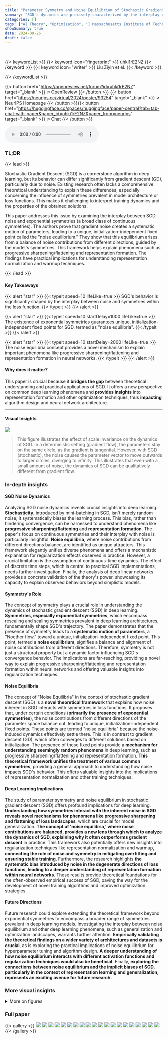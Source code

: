 ```yaml
---
title: "Parameter Symmetry and Noise Equilibrium of Stochastic Gradient Descent"
summary: "SGD's dynamics are precisely characterized by the interplay of noise and symmetry in loss functions, leading to unique, initialization-independent fixed points."
categories: []
tags: ["AI Theory", "Optimization", "🏢 Massachusetts Institute of Technology",]
showSummary: true
date: 2024-09-26
draft: false
---
```


<br>

{{< keywordList >}}
{{< keyword icon="fingerprint" >}} uhki1rE2NZ {{< /keyword >}}
{{< keyword icon="writer" >}} Liu Ziyin et el. {{< /keyword >}}
 
{{< /keywordList >}}

{{< button href="https://openreview.net/forum?id=uhki1rE2NZ" target="_blank" >}}
↗ OpenReview
{{< /button >}}
{{< button href="https://neurips.cc/virtual/2024/poster/93254" target="_blank" >}}
↗ NeurIPS Homepage
{{< /button >}}{{< button href="https://huggingface.co/spaces/huggingface/paper-central?tab=tab-chat-with-paper&paper_id=uhki1rE2NZ&paper_from=neurips" target="_blank" >}}
↗ Chat
{{< /button >}}



<audio controls>
    <source src="https://ai-paper-reviewer.com/uhki1rE2NZ/podcast.wav" type="audio/wav">
    Your browser does not support the audio element.
</audio>


### TL;DR


{{< lead >}}

Stochastic Gradient Descent (SGD) is a cornerstone algorithm in deep learning, but its behavior can differ significantly from gradient descent (GD), particularly due to noise.  Existing research often lacks a comprehensive theoretical understanding to explain these differences, especially concerning the influence of symmetries prevalent in model architecture or loss functions. This makes it challenging to interpret training dynamics and the properties of the obtained solutions.

This paper addresses this issue by examining the interplay between SGD noise and exponential symmetries (a broad class of continuous symmetries). The authors prove that gradient noise creates a systematic motion of parameters, leading to a unique, initialization-independent fixed point called the "noise equilibrium." They show that this equilibrium arises from a balance of noise contributions from different directions, guided by the model's symmetries. This framework helps explain phenomena such as progressive sharpening/flattening and representation formation. The findings have practical implications for understanding representation normalization and warmup techniques.

{{< /lead >}}


#### Key Takeaways

{{< alert "star" >}}
{{< typeit speed=10 lifeLike=true >}} SGD's behavior is significantly shaped by the interplay between noise and symmetries within the loss function. {{< /typeit >}}
{{< /alert >}}

{{< alert "star" >}}
{{< typeit speed=10 startDelay=1000 lifeLike=true >}} The existence of exponential symmetries guarantees unique, initialization-independent fixed points for SGD, termed as "noise equilibria". {{< /typeit >}}
{{< /alert >}}

{{< alert "star" >}}
{{< typeit speed=10 startDelay=2000 lifeLike=true >}} The noise equilibria concept provides a novel mechanism to explain important phenomena like progressive sharpening/flattening and representation formation in neural networks. {{< /typeit >}}
{{< /alert >}}

#### Why does it matter?
This paper is crucial because it **bridges the gap** between theoretical understanding and practical applications of SGD.  It offers a new perspective on common deep learning phenomena and **provides insights** into representation formation and other optimization techniques, thus **impacting** algorithm design and neural network architecture.

------
#### Visual Insights



![](https://ai-paper-reviewer.com/uhki1rE2NZ/figures_1_1.jpg)

> This figure illustrates the effect of scale invariance on the dynamics of SGD.  In a deterministic setting (gradient flow), the parameters stay on the same circle, as the gradient is tangential. However, with SGD (stochastic), the noise causes the parameter vector to move outwards to larger circles, diverging to infinity. This illustrates that even with a small amount of noise, the dynamics of SGD can be qualitatively different from gradient flow.







### In-depth insights


#### SGD Noise Dynamics
Analyzing SGD noise dynamics reveals crucial insights into deep learning.  **Stochasticity**, introduced by mini-batching in SGD, isn't merely random noise; it systematically biases the learning process. This bias, rather than hindering convergence, can be harnessed to understand phenomena like **progressive sharpening/flattening** and **representation formation**. The paper's focus on continuous symmetries and their interplay with noise is particularly insightful.  **Noise equilibria**, where noise contributions from different directions balance, are identified as unique attractors.  This framework elegantly unifies diverse phenomena and offers a mechanistic explanation for regularization effects observed in practice.  However, a crucial limitation is the assumption of continuous-time dynamics.  The effect of discrete time steps, which is central to practical SGD implementations, needs further investigation.  Finally, the analysis of deep linear networks provides a concrete validation of the theory's power, showcasing its capacity to explain observed behaviors beyond simplistic models.

#### Symmetry's Role
The concept of symmetry plays a crucial role in understanding the dynamics of stochastic gradient descent (SGD) in deep learning.  **Symmetries, especially exponential symmetries**, which encompass rescaling and scaling symmetries prevalent in deep learning architectures, fundamentally shape SGD's trajectory.  The paper demonstrates that the presence of symmetry leads to a **systematic motion of parameters**, a "Noether flow," toward a unique, initialization-independent fixed point.  This point, termed a **noise equilibrium**, signifies a balance and alignment of noise contributions from different directions.  Therefore, symmetry is not just a structural property but a dynamic factor influencing SGD's convergence behavior. The implications are far-reaching, providing a novel way to explain progressive sharpening/flattening and representation formation within neural networks and offering valuable insights into regularization techniques.

#### Noise Equilibria
The concept of "Noise Equilibria" in the context of stochastic gradient descent (SGD) is a **novel theoretical framework** that explains how noise inherent in SGD interacts with symmetries in loss functions.  It proposes that, under certain conditions (**primarily the presence of exponential symmetries**), the noise contributions from different directions of the parameter space balance out, leading to unique, initialization-independent fixed points. These points are termed "noise equilibria" because the noise-induced dynamics effectively settle there. This is in contrast to gradient descent (GD), which often converges to different solutions based on initialization. The presence of these fixed points provide a **mechanism for understanding seemingly random phenomena** in deep learning, such as progressive sharpening/flattening and representation formation. **This theoretical framework unifies the treatment of various common symmetries**, providing a general approach to understanding how noise impacts SGD's behavior. This offers valuable insights into the implications of representation normalization and other training techniques.

#### Deep Learning Implications
The study of parameter symmetry and noise equilibrium in stochastic gradient descent (SGD) offers profound implications for deep learning.  **Understanding how symmetries interact with the inherent noise in SGD reveals novel mechanisms for phenomena like progressive sharpening and flattening of loss landscapes**, which are crucial for model generalization.  **The concept of 'noise equilibria,' where noise contributions are balanced, provides a new lens through which to analyze the dynamics of SGD, explaining why it often outperforms gradient descent** in practice.  This framework also potentially offers new insights into regularization techniques like representation normalization and warmup, **connecting the role of noise and symmetry in mitigating overfitting and ensuring stable training**.  Furthermore, the research highlights **the systematic bias introduced by noise in the degenerate directions of loss functions, leading to a deeper understanding of representation formation within neural networks**.  These results provide theoretical foundations for the often-observed empirical success of SGD, paving the way for the development of novel training algorithms and improved optimization strategies.

#### Future Directions
Future research could explore extending the theoretical framework beyond exponential symmetries to encompass a broader range of symmetries prevalent in deep learning models.  Investigating the interplay between noise equilibrium and other deep learning phenomena, such as generalization and optimization landscapes, warrants further attention.  **Empirically validating the theoretical findings on a wider variety of architectures and datasets is crucial**, as is exploring the practical implications of noise equilibrium for hyperparameter tuning and algorithm design.  **A deeper understanding of how noise equilibrium interacts with different activation functions and regularization techniques would also be beneficial.** Finally,  **exploring the connections between noise equilibrium and the implicit biases of SGD, particularly in the context of representation learning and generalization, represents an exciting avenue for future research.**


### More visual insights

<details>
<summary>More on figures
</summary>


![](https://ai-paper-reviewer.com/uhki1rE2NZ/figures_5_1.jpg)

> This figure compares the performance of gradient descent (GD) and stochastic gradient descent (SGD) in matrix factorization. The left panel shows a learning trajectory, illustrating that SGD converges exponentially fast. The middle panel tracks 10 individual elements of the matrix difference (UTUU - WWW), demonstrating that they converge to zero under SGD, fluctuating minimally around zero.  The right panel highlights that the final solutions obtained by SGD, despite agreeing with the theoretical predictions, significantly differ from GD solutions (by an order of magnitude), irrespective of the initial parameters.


![](https://ai-paper-reviewer.com/uhki1rE2NZ/figures_6_1.jpg)

> This figure compares the results of training a two-layer linear network with SGD and GD, with and without weight decay, for different data covariances. The left panel shows that SGD leads to norm-balanced solutions only when the data covariance is isotropic (φx = 1), while GD always converges to norm-balanced solutions. The right panel shows that SGD's solutions exhibit progressive sharpening or flattening depending on the data distribution, unlike GD. The difference is explained by the noise equilibrium of SGD.


![](https://ai-paper-reviewer.com/uhki1rE2NZ/figures_7_1.jpg)

> This figure shows the dynamics of the stability condition S (trace of Hessian) during the training process of a rank-1 matrix factorization problem. It compares the performance of SGD with Kaiming initialization (with and without warmup), SGD with Xavier initialization, and GD with Kaiming initialization. The results demonstrate that with a proper learning rate scheduling (warmup), SGD with Kaiming init. improves the stability condition, while other methods do not improve or even worsen the stability during training. The unique equilibrium under SGD is also illustrated.


![](https://ai-paper-reviewer.com/uhki1rE2NZ/figures_8_1.jpg)

> This figure compares the evolution of parameter norms in two different neural networks (Net A and Net B) trained using SGD and GD.  Both networks exhibit scaling symmetry, meaning their loss remains unchanged when all parameters are scaled by a constant factor.  The figure demonstrates that, under SGD, the total norm of parameters and individual layer norms monotonically increase, even when layer-wise symmetry is absent.  In contrast, GD training maintains a constant parameter norm in Net B, which possesses both global and layer-wise scaling symmetries.


![](https://ai-paper-reviewer.com/uhki1rE2NZ/figures_9_1.jpg)

> This figure compares the learned latent representations of a two-layer tanh network trained using SGD and GD.  The left panels show that the latent representations learned with SGD are similar across layers, consistent with the paper's theory.  The right panels demonstrate that GD produces dissimilar representations across layers.  The plots visualize the matrices WΣW (covariance of pre-activations in the first layer) and UΣU. This highlights a key difference in the feature learning of SGD vs. GD.


![](https://ai-paper-reviewer.com/uhki1rE2NZ/figures_13_1.jpg)

> The figure shows the evolution of the norm of parameters in two different neural networks (Net-A and Net-B) trained using SGD and GD. Net-B has layer-wise rescaling symmetry, causing its parameter norms to always increase monotonically under SGD but remain constant under GD. Net-A lacks this layer-wise symmetry, resulting in varying norms in each layer under SGD.


![](https://ai-paper-reviewer.com/uhki1rE2NZ/figures_14_1.jpg)

> The figure shows how the convergence speed to the noise equilibria is affected by different hyperparameters such as learning rate, data dimension, and batch size. The robustness of the convergence to the equilibria against these variations is demonstrated.


![](https://ai-paper-reviewer.com/uhki1rE2NZ/figures_15_1.jpg)

> This figure compares the latent representations learned by SGD and GD for a two-layer tanh network.  The left side shows that SGD produces similar representations across different layers, aligning with the paper's theory. The right side demonstrates that GD produces vastly different representations.  The matrices shown (WEW and U'U) highlight the covariance of preactivation representations, demonstrating a qualitative difference in feature learning between the two optimization algorithms.


</details>






### Full paper

{{< gallery >}}
<img src="https://ai-paper-reviewer.com/uhki1rE2NZ/1.png" class="grid-w50 md:grid-w33 xl:grid-w25" />
<img src="https://ai-paper-reviewer.com/uhki1rE2NZ/2.png" class="grid-w50 md:grid-w33 xl:grid-w25" />
<img src="https://ai-paper-reviewer.com/uhki1rE2NZ/3.png" class="grid-w50 md:grid-w33 xl:grid-w25" />
<img src="https://ai-paper-reviewer.com/uhki1rE2NZ/4.png" class="grid-w50 md:grid-w33 xl:grid-w25" />
<img src="https://ai-paper-reviewer.com/uhki1rE2NZ/5.png" class="grid-w50 md:grid-w33 xl:grid-w25" />
<img src="https://ai-paper-reviewer.com/uhki1rE2NZ/6.png" class="grid-w50 md:grid-w33 xl:grid-w25" />
<img src="https://ai-paper-reviewer.com/uhki1rE2NZ/7.png" class="grid-w50 md:grid-w33 xl:grid-w25" />
<img src="https://ai-paper-reviewer.com/uhki1rE2NZ/8.png" class="grid-w50 md:grid-w33 xl:grid-w25" />
<img src="https://ai-paper-reviewer.com/uhki1rE2NZ/9.png" class="grid-w50 md:grid-w33 xl:grid-w25" />
<img src="https://ai-paper-reviewer.com/uhki1rE2NZ/10.png" class="grid-w50 md:grid-w33 xl:grid-w25" />
<img src="https://ai-paper-reviewer.com/uhki1rE2NZ/11.png" class="grid-w50 md:grid-w33 xl:grid-w25" />
<img src="https://ai-paper-reviewer.com/uhki1rE2NZ/12.png" class="grid-w50 md:grid-w33 xl:grid-w25" />
<img src="https://ai-paper-reviewer.com/uhki1rE2NZ/13.png" class="grid-w50 md:grid-w33 xl:grid-w25" />
<img src="https://ai-paper-reviewer.com/uhki1rE2NZ/14.png" class="grid-w50 md:grid-w33 xl:grid-w25" />
<img src="https://ai-paper-reviewer.com/uhki1rE2NZ/15.png" class="grid-w50 md:grid-w33 xl:grid-w25" />
<img src="https://ai-paper-reviewer.com/uhki1rE2NZ/16.png" class="grid-w50 md:grid-w33 xl:grid-w25" />
<img src="https://ai-paper-reviewer.com/uhki1rE2NZ/17.png" class="grid-w50 md:grid-w33 xl:grid-w25" />
<img src="https://ai-paper-reviewer.com/uhki1rE2NZ/18.png" class="grid-w50 md:grid-w33 xl:grid-w25" />
<img src="https://ai-paper-reviewer.com/uhki1rE2NZ/19.png" class="grid-w50 md:grid-w33 xl:grid-w25" />
<img src="https://ai-paper-reviewer.com/uhki1rE2NZ/20.png" class="grid-w50 md:grid-w33 xl:grid-w25" />
{{< /gallery >}}